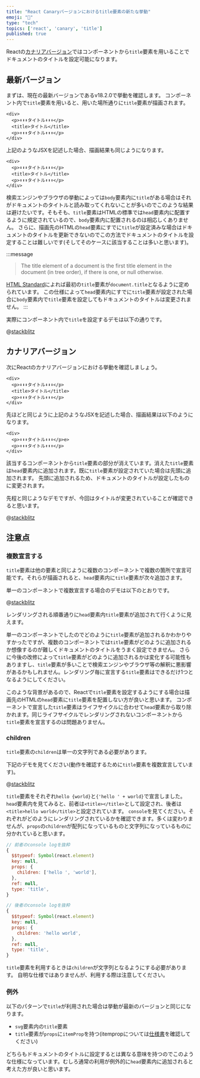 ```yaml
---
title: "React Canaryバージョンにおけるtitle要素の新たな挙動"
emoji: "📃"
type: "tech"
topics: ['react', 'canary', 'title']
published: true
---
```

Reactの[カナリアバージョン](https://react.dev/community/versioning-policy#canary-channel)ではコンポーネントから`title`要素を用いることでドキュメントのタイトルを設定可能になります。

## 最新バージョン
まずは、現在の最新バージョンであるv18.2.0で挙動を確認します。
コンポーネント内で`title`要素を用いると、用いた場所通りに`title`要素が描画されます。

```tsx:tsx
<div>
  <p>⬇︎⬇︎⬇︎タイトル⬇︎⬇︎⬇︎</p>
  <title>タイトル</title>
  <p>⬆︎⬆︎⬆︎タイトル⬆︎⬆︎⬆︎</p>
</div>
```
上記のようなJSXを記述した場合、描画結果も同じようになります。
```html:html
<div>
  <p>⬇︎⬇︎⬇︎タイトル⬇︎⬇︎⬇︎</p>
  <title>タイトル</title>
  <p>⬆︎⬆︎⬆︎タイトル⬆︎⬆︎⬆︎</p>
</div>
```

検索エンジンやブラウザの挙動によっては`body`要素内に`title`がある場合はそれがドキュメントのタイトルと読み取ってくれないことが多いのでこのような結果は避けたいです。そもそも、`title`要素はHTMLの標準では`head`要素内に配置するように規定されているので、`body`要素内に配置されるのは相応しくありません。
さらに、描画先のHTMLの`head`要素にすでに`title`が設定済みな場合はドキュメントのタイトルを更新できないのでこの方法でドキュメントのタイトルを設定することは難しいです(そしてそのケースに該当することは多いと思います)。

:::message
>The title element of a document is the first title element in the document (in tree order), if there is one, or null otherwise.

[HTML Standard](https://html.spec.whatwg.org/multipage/dom.html#document.title)によれば最初の`title`要素が`document.title`となるように定められています。
この仕様によって`head`要素内にすでに`title`要素が設定された場合に`body`要素内で`title`要素を設定してもドキュメントのタイトルは変更されません。
:::

実際にコンポーネント内で`title`を設定するデモは以下の通りです。

@[stackblitz](https://stackblitz.com/edit/vitejs-vite-c49eyy?embed=1&file=src%2FApp.tsx&view=preview)

## カナリアバージョン
次にReactのカナリアバージョンにおける挙動を確認しましょう。

```tsx:tsx
<div>
  <p>⬇︎⬇︎⬇︎タイトル⬇︎⬇︎⬇︎</p>
  <title>タイトル</title>
  <p>⬆︎⬆︎⬆︎タイトル⬆︎⬆︎⬆︎</p>
</div>
```
先ほどと同じように上記のようなJSXを記述した場合、描画結果は以下のようになります。
```html:html
<div>
  <p>⬇︎⬇︎⬇︎タイトル⬇︎⬇︎⬇︎</p>e>
  <p>⬆︎⬆︎⬆︎タイトル⬆︎⬆︎⬆︎</p>
</div>
```
該当するコンポーネントから`title`要素の部分が消えています。消えた`title`要素は`head`要素内に追加されます。既に`title`要素が設定されていた場合は先頭に追加されます。
先頭に追加されるため、ドキュメントのタイトルが設定したものに変更されます。

先程と同じようなデモですが、今回はタイトルが変更されていることが確認できると思います。

@[stackblitz](https://stackblitz.com/edit/vitejs-vite-iesjot?embed=1&file=src%2FApp.tsx&view=preview)

## 注意点
### 複数宣言する
`title`要素は他の要素と同じように複数のコンポーネントで複数の箇所で宣言可能です。それらが描画されると、`head`要素内に`title`要素が次々追加さます。

単一のコンポーネントで複数宣言する場合のデモは以下のとおりです。

@[stackblitz](https://stackblitz.com/edit/vitejs-vite-xxmbyb?embed=1&file=src%2FApp.tsx&view=preview)

レンダリングされる順番通りに`head`要素内`title`要素が追加されて行くように見えます。

単一のコンポーネントでしたのでどのように`title`要素が追加されるかわかりやすかったですが、複数のコンポーネントでは`title`要素がどのように追加されるか想像するのが難しくドキュメントのタイトルをうまく設定できません。
さらに今後の改修によって`title`要素がどのように追加されるかは変化する可能性もありますし、`title`要素が多いことで検索エンジンやブラウザ等の解釈に悪影響があるかもしれません。レンダリング毎に宣言する`title`要素はできるだけ1つとなるようにしてください。

このような背景があるので、Reactで`title`要素を設定するようにする場合は描画先のHTMLの`head`要素に`title`要素を配置しない方が良いと思います。
コンポーネントで宣言した`title`要素はライフサイクルに合わせて`head`要素から取り除かれます。同じライフサイクルでレンダリングされないコンポーネントから`title`要素を宣言するのは問題ありません。

### children
`title`要素の`children`は単一の文字列である必要があります。

下記のデモを見てください(動作を確認するために`title`要素を複数宣言しています)。

@[stackblitz](https://stackblitz.com/edit/vitejs-vite-drp9hb?embed=1&file=src%2FApp.tsx)

`title`要素をそれぞれ`hello {world}`と`{'hello ' + world}`で宣言しました。`head`要素内を見てみると、前者は`<title></title>`として設定され、後者は`<title>hello world</title>`と設定されています。
`console`を見てください。それぞれがどのようにレンダリングされているかを確認できます。多くは変わりませんが、`props`の`children`が配列になっているものと文字列になっているものに分かれていると思います。
```js
// 前者のconsole logを抜粋
{
  $$typeof: Symbol(react.element)
  key: null,
  props: {
    children: ['hello ', 'world'],
  },
  ref: null,
  type: 'title',
}

// 後者のconsole logを抜粋
{
  $$typeof: Symbol(react.element)
  key: null,
  props: {
    children: 'hello world',
  },
  ref: null,
  type: 'title',
}
```
`title`要素を利用するときは`children`が文字列となるようにする必要があります。
自明な仕様ではありませんが、利用する際は注意してください。

### 例外
以下のパターンで`title`が利用された場合は挙動が最新のバージョンと同じになります。

- `svg`要素内の`title`要素
- `title`要素が`props`に`itemProp`を持つ(itempropについては[仕様書](https://html.spec.whatwg.org/multipage/microdata.html#names:-the-itemprop-attribute)を確認してください)

どちらもドキュメントのタイトルに設定するとは異なる意味を持つのでこのような仕様になっています。むしろ通常の利用が例外的に`head`要素内に追加されると考えた方が良いと思います。
